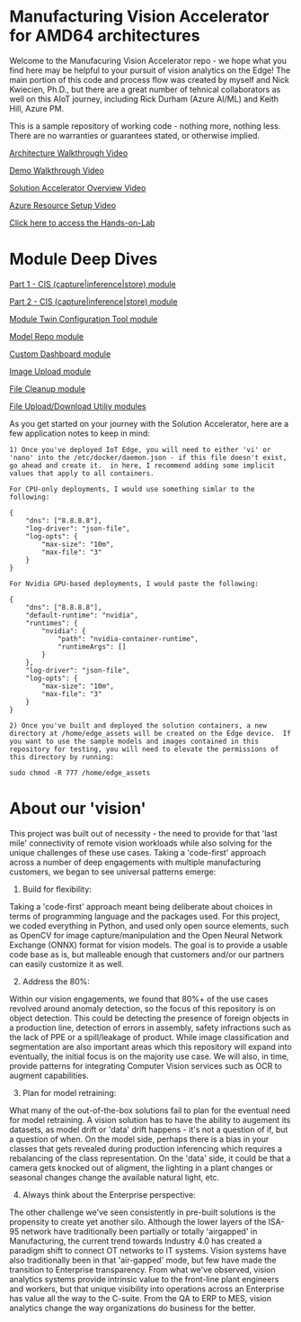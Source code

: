 # Manufacturing Vision Accelerator for AMD64 architectures
Welcome to the Manufacuring Vision Accelerator repo - we hope what you find here may be helpful to your pursuit of vision analytics on the Edge! The main portion of this code and process flow was created by myself and Nick Kwiecien, Ph.D., but there are a great number of tehnical collaborators as well on this AIoT journey, including Rick Durham (Azure AI/ML) and Keith Hill, Azure PM.  

This is a sample repository of working code - nothing more, nothing less.  There are no warranties or guarantees stated, or otherwise implied.


[Architecture Walkthrough Video](/video/architectural_overview.mp4)


[Demo Walkthrough Video](/video/Demo_Walkthrough.mp4)


[Solution Accelerator Overview Video](/video/Solution_Accelerator_Overview.mp4)


[Azure Resource Setup Video](/video/Azure_Setup_Walkthrough.mp4)


[Click here to access the Hands-on-Lab](/Hands-on-Lab/Hands-on-Lab.md)



# Module Deep Dives

[Part 1 - CIS (capture|inference|store) module](/video/cis_camera_module_part_1.mp4)

[Part 2 - CIS (capture|inference|store) module](/video/cis_camera_module_part_2.mp4)

[Module Twin Configuration Tool module](/video/module_twin_configuration.mp4)

[Model Repo module](/video/model_repo.mp4)

[Custom Dashboard module](/video/custom_dashboard.mp4)

[Image Upload module](/video/image_upload.mp4)

[File Cleanup module](/video/file_cleanup.mp4)

[File Upload/Download Utiliy modules](/video/file_upload_download.mp4)

As you get started on your journey with the Solution Accelerator, here are a few application notes to keep in mind:  
    
    1) Once you've deployed IoT Edge, you will need to either 'vi' or 'nano' into the /etc/docker/daemon.json - if this file doesn't exist, go ahead and create it.  in here, I recommend adding some implicit values that apply to all containers.  
    
    For CPU-only deployments, I would use something simlar to the following:

    {
        "dns": ["8.8.8.8"],
        "log-driver": "json-file",
        "log-opts": {
            "max-size": "10m",
            "max-file": "3"
        }
    }

    For Nvidia GPU-based deployments, I would paste the following:

    {
        "dns": ["8.8.8.8"],
        "default-runtime": "nvidia",
        "runtimes": {
            "nvidia": {
                "path": "nvidia-container-runtime",
                "runtimeArgs": []
            }
        },
        "log-driver": "json-file",
        "log-opts": {
            "max-size": "10m",
            "max-file": "3"
        }
    }

    2) Once you've built and deployed the solution containers, a new directory at /home/edge_assets will be created on the Edge device.  If you want to use the sample models and images contained in this repository for testing, you will need to elevate the permissions of this directory by running:

    sudo chmod -R 777 /home/edge_assets


# About our 'vision' 

This project was built out of necessity - the need to provide for that 'last mile' connectivity of remote vision workloads while also solving for the unique challenges of these use cases.  Taking a 'code-first' approach across a number of deep engagements with multiple manufacturing customers, we began to see universal patterns emerge:

1. Build for flexibility: 
 
 Taking a 'code-first' approach meant being deliberate about choices in terms of programming language and the packages used.  For this project, we coded everything in Python, and used only open source elements, such as OpenCV for image capture/manipulation and the Open Neural Network Exchange (ONNX) format for vision models. The goal is to provide a usable code base as is, but malleable enough that customers and/or our partners can easily customize it as well.

2. Address the 80%:  

 Within our vision engagements, we found that 80%+ of the use cases revolved around anomaly detection, so the focus of this repository is on object detection.  This could be detecting the presence of foreign objects in a production line, detection of errors in assembly, safety infractions such as the lack of PPE or a spill/leakage of product.  While image classification and segmentation are also important areas which this repository will expand into eventually, the initial focus is on the majority use case.   We will also, in time, provide patterns for integrating Computer Vision services such as OCR to augment capabilities.

3. Plan for model retraining:

 What many of the out-of-the-box solutions fail to plan for the eventual need for model retraining.  A vision solution has to have the ability to augement its datasets, as model drift or 'data' drift happens - it's not a question of if, but a question of when.  On the model side, perhaps there is a bias in your classes that gets revealed during production inferencing which requires a rebalancing of the class representation.  On the 'data' side, it could be that a camera gets knocked out of aligment, the lighting in a plant changes or seasonal changes change the available natural light, etc.

4. Always think about the Enterprise perspective: 

 The other challenge we've seen consistently in pre-built solutions is the propensity to create yet another silo.  Although the lower layers of the ISA-95 network have traditionally been partially or totally 'airgapped' in Manufacturing, the current trend towards Industry 4.0 has created a paradigm shift to connect OT networks to IT systems.  Vision systems have also traditionally been in that 'air-gapped' mode, but few have made the transition to Enterprise transparency.  From what we've observed, vision analytics systems provide intrinsic value to the front-line plant engineers and workers, but that unique visibility into operations across an Enterprise has value all the way to the C-suite.  From the QA to ERP to MES, vision analytics change the way organizations do business for the better.
